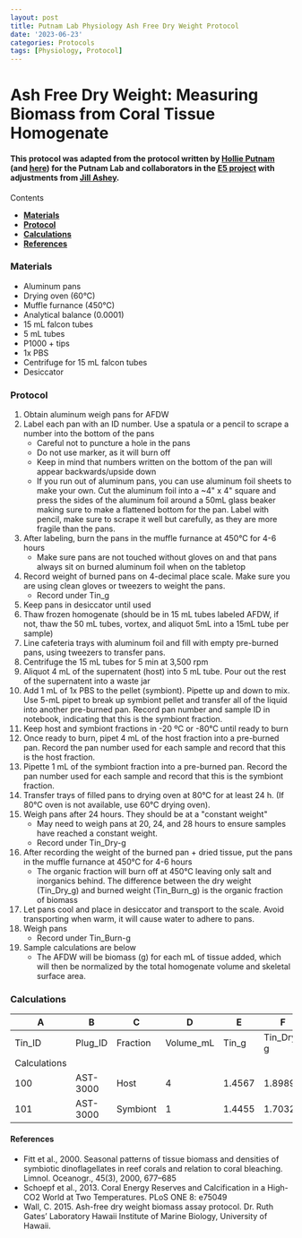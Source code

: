 ```yaml
---
layout: post
title: Putnam Lab Physiology Ash Free Dry Weight Protocol
date: '2023-06-23'
categories: Protocols
tags: [Physiology, Protocol]
---
```


# Ash Free Dry Weight: Measuring Biomass from Coral Tissue Homogenate 

#### This protocol was adapted from the protocol written by [Hollie Putnam](https://github.com/urol-e5/protocols/blob/master/2020-01-01-Ash-Free-Dry-Weight-Protocol.md) (and [here](https://github.com/Putnam-Lab/Lab_Management/blob/master/Lab_Resources/Physiology_Protocols/Ash-Free-Dry-Weight-Protocol.md)) for the Putnam Lab and collaborators in the [E5 project](https://e5coral.org/) with adjustments from [Jill Ashey](https://jillashey.github.io/JillAshey_Putnam_Lab_Notebook/Ash-Free-Dry-Weight-Protocol/). 

Contents  
- [**Materials**](#Materials)    
- [**Protocol**](#Protocol)  
- [**Calculations**](#Calculations)  
- [**References**](#References)  

### Materials

- Aluminum pans 
- Drying oven (60°C)
- Muffle furnance (450°C)
- Analytical balance (0.0001)
- 15 mL falcon tubes 
- 5 mL tubes 
- P1000 + tips 
- 1x PBS
- Centrifuge for 15 mL falcon tubes 
- Desiccator 

### Protocol 

1. Obtain aluminum weigh pans for AFDW
2. Label each pan with an ID number. Use a spatula or a pencil to scrape a number into the bottom of the pans
	- Careful not to puncture a hole in the pans 
	- Do not use marker, as it will burn off 
	- Keep in mind that numbers written on the bottom of the pan will appear backwards/upside down 
	- If you run out of aluminum pans, you can use aluminum foil sheets to make your own. Cut the aluminum foil into a ~4" x 4" square and press the sides of the aluminum foil around a 50mL glass beaker making sure to make a flattened bottom for the pan. Label with pencil, make sure to scrape it well but carefully, as they are more fragile than the pans.
3. After labeling, burn the pans in the muffle furnance at 450°C for 4-6 hours
	- Make sure pans are not touched without gloves on and that pans always sit on burned aluminum foil when on the tabletop 
4. Record weight of burned pans on 4-decimal place scale. Make sure you are using clean gloves or tweezers to weight the pans.
	- Record under Tin_g
5. Keep pans in desiccator until used 
6. Thaw frozen homogenate (should be in 15 mL tubes labeled AFDW, if not, thaw the 50 mL tubes, vortex, and aliquot 5mL into a 15mL tube per sample)
6. Line cafeteria trays with aluminum foil and fill with empty pre-burned pans, using tweezers to transfer pans.
7. Centrifuge the 15 mL tubes for 5 min at 3,500 rpm
8. Aliquot 4 mL of the supernatent (host) into 5 mL tube. Pour out the rest of the supernatent into a waste jar
9. Add 1 mL of 1x PBS to the pellet (symbiont). Pipette up and down to mix. Use 5-mL pipet to break up symbiont pellet and transfer all of the liquid into another pre-burned pan. Record pan number and sample ID in notebook, indicating that this is the symbiont fraction.
10. Keep host and symbiont fractions in -20 ºC or -80°C until ready to burn 
11. Once ready to burn, pipet 4 mL of the host fraction into a pre-burned pan. Record the pan number used for each sample and record that this is the host fraction.
12. Pipette 1 mL of the symbiont fraction into a pre-burned pan. Record the pan number used for each sample and record that this is the symbiont fraction.
13. Transfer trays of filled pans to drying oven at 80°C for at least 24 h. (If 80°C oven is not available, use 60°C drying oven).
14. Weigh pans after 24 hours. They should be at a "constant weight" 
	- May need to weigh pans at 20, 24, and 28 hours to ensure samples have reached a constant weight. 
	- Record under Tin_Dry-g
15. After recording the weight of the burned pan + dried tissue, put the pans in the muffle furnance at 450°C for 4-6 hours
	- The organic fraction will burn off at 450°C leaving only salt and inorganics behind. The difference between the dry weight (Tin_Dry_g) and burned weight (Tin_Burn_g) is the organic fraction of biomass
15. Let pans cool and place in desiccator and transport to the scale. Avoid transporting when warm, it will cause water to adhere to pans.
16. Weigh pans
	- Record under Tin_Burn-g
17. Sample calculations are below
	- The AFDW will be biomass (g) for each mL of tissue added, which will then be normalized by the total homogenate volume and skeletal surface area.

### Calculations 

| A | B | C | D | E | F | G | H | I |
| ---- | ---- | ---- | ---- | ---- | ---- | ---- | ---- | ---- | 
| Tin_ID | Plug_ID | Fraction | Volume_mL | Tin_g | Tin_Dry-g | Dry_Biomass-g | Tin_Burn-g | AFDW_g-mL |
| Calculations | | | | | | =F-E | | =(F-H)/D|
| 100 | AST-3000 | Host | 4 | 1.4567 | 1.8989 | 0.4422 | 1.7676 | 0.032825 |
| 101 | AST-3000 | Symbiont | 1 | 1.4455 | 1.7032 | 0.2577 | 1.6756 | 0.0276 |

#### References 

- Fitt et al., 2000. Seasonal patterns of tissue biomass and densities of symbiotic dinoflagellates in reef corals and relation to coral bleaching. Limnol. Oceanogr., 45(3), 2000, 677–685
- Schoepf et al., 2013. Coral Energy Reserves and Calcification in a High-CO2 World at Two Temperatures. PLoS ONE 8: e75049
- Wall, C. 2015. Ash-free dry weight biomass assay protocol. Dr. Ruth Gates’ Laboratory Hawaii Institute of Marine Biology, University of Hawaii.